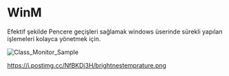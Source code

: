 # WinM
Efektif şekilde Pencere geçişleri sağlamak windows üserinde sürekli yapılan işlemeleri kolayca yönetmek için.


![Class_Monitor_Sample](img/Class_Monitor_Sample.png)

https://i.postimg.cc/NfBKDj3H/brightnestemprature.png
